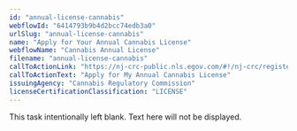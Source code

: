 ```yaml
---
id: "annual-license-cannabis"
webflowId: "6414793b9b4d2bcc74edb3a0"
urlSlug: "annual-license-cannabis"
name: "Apply for Your Annual Cannabis License"
webflowName: "Cannabis Annual License"
filename: "annual-license-cannabis"
callToActionLink: "https://nj-crc-public.nls.egov.com/#!/nj-crc/register"
callToActionText: "Apply for My Annual Cannabis License"
issuingAgency: "Cannabis Regulatory Commission"
licenseCertificationClassification: "LICENSE"
---
```


This task intentionally left blank. Text here will not be displayed.
